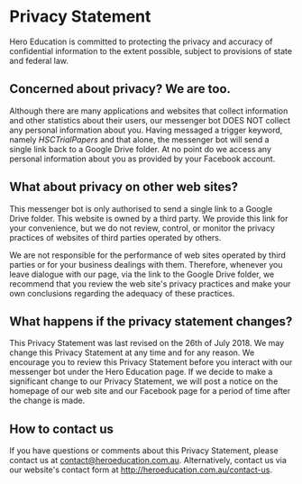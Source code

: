 # Privacy Statement

Hero Education is committed to protecting the privacy and
accuracy of confidential information to the extent possible, subject to provisions of
state and federal law.

## Concerned about privacy? We are too.

Although there are many applications and websites that collect information and
other statistics about their users, our messenger bot DOES NOT collect any personal information about you.
Having messaged a trigger keyword, namely _HSCTrialPapers_ and that alone, the messenger bot will send
a single link back to a Google Drive folder. At no point do we access any personal information about you as provided
by your Facebook account.

## What about privacy on other web sites?

This messenger bot is only authorised to send a single link to a Google Drive folder.
This website is owned by a third party. We provide this link for your convenience, but we do
not review, control, or monitor the privacy practices of websites of third parties operated by
others.

We are not responsible for the performance of web sites operated by third parties
or for your business dealings with them. Therefore, whenever you leave dialogue with our page, via the link to the Google Drive folder, we recommend that you review the web site's privacy practices and make
your own conclusions regarding the adequacy of these practices.

## What happens if the privacy statement changes?

This Privacy Statement was last revised on the 26th of July 2018. We may change this Privacy
Statement at any time and for any reason. We encourage you to review this Privacy
Statement before you interact with our messenger bot under the Hero Education page.
If we decide to make a significant change to our Privacy Statement, we will post a
notice on the homepage of our web site and our Facebook page for a period of time after the change is made.

## How to contact us

If you have questions or comments about this Privacy Statement, please contact us at contact@heroeducation.com.au.
Alternatively, contact us via our website's contact form at http://heroeducation.com.au/contact-us.
